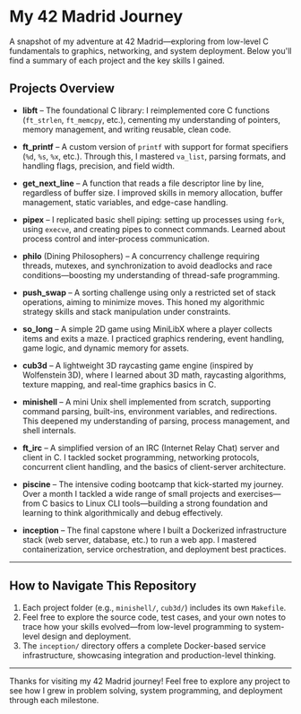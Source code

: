 # My 42 Madrid Journey

A snapshot of my adventure at 42 Madrid—exploring from low-level C fundamentals to graphics, networking, and system deployment. Below you'll find a summary of each project and the key skills I gained.

## Projects Overview

- **libft** – The foundational C library: I reimplemented core C functions (`ft_strlen`, `ft_memcpy`, etc.), cementing my understanding of pointers, memory management, and writing reusable, clean code.

- **ft_printf** – A custom version of `printf` with support for format specifiers (`%d`, `%s`, `%x`, etc.). Through this, I mastered `va_list`, parsing formats, and handling flags, precision, and field width.

- **get_next_line** – A function that reads a file descriptor line by line, regardless of buffer size. I improved skills in memory allocation, buffer management, static variables, and edge-case handling.

- **pipex** – I replicated basic shell piping: setting up processes using `fork`, using `execve`, and creating pipes to connect commands. Learned about process control and inter-process communication.

- **philo** (Dining Philosophers) – A concurrency challenge requiring threads, mutexes, and synchronization to avoid deadlocks and race conditions—boosting my understanding of thread-safe programming.

- **push_swap** – A sorting challenge using only a restricted set of stack operations, aiming to minimize moves. This honed my algorithmic strategy skills and stack manipulation under constraints.

- **so_long** – A simple 2D game using MiniLibX where a player collects items and exits a maze. I practiced graphics rendering, event handling, game logic, and dynamic memory for assets.

- **cub3d** – A lightweight 3D raycasting game engine (inspired by Wolfenstein 3D), where I learned about 3D math, raycasting algorithms, texture mapping, and real-time graphics basics in C.

- **minishell** – A mini Unix shell implemented from scratch, supporting command parsing, built-ins, environment variables, and redirections. This deepened my understanding of parsing, process management, and shell internals.

- **ft_irc** – A simplified version of an IRC (Internet Relay Chat) server and client in C. I tackled socket programming, networking protocols, concurrent client handling, and the basics of client-server architecture.

- **piscine** – The intensive coding bootcamp that kick-started my journey. Over a month I tackled a wide range of small projects and exercises—from C basics to Linux CLI tools—building a strong foundation and learning to think algorithmically and debug effectively.

- **inception** – The final capstone where I built a Dockerized infrastructure stack (web server, database, etc.) to run a web app. I mastered containerization, service orchestration, and deployment best practices.

---

## How to Navigate This Repository

1. Each project folder (e.g., `minishell/`, `cub3d/`) includes its own `Makefile`.
2. Feel free to explore the source code, test cases, and your own notes to trace how your skills evolved—from low-level programming to system-level design and deployment.
3. The `inception/` directory offers a complete Docker-based service infrastructure, showcasing integration and production-level thinking.

---

Thanks for visiting my 42 Madrid journey! Feel free to explore any project to see how I grew in problem solving, system programming, and deployment through each milestone.

